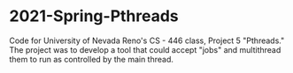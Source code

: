 # 2021-Spring-Pthreads

Code for University of Nevada Reno's CS - 446 class, Project 5 "Pthreads." The project was to develop a tool that could accept "jobs" and multithread them to run as controlled by the main thread.
